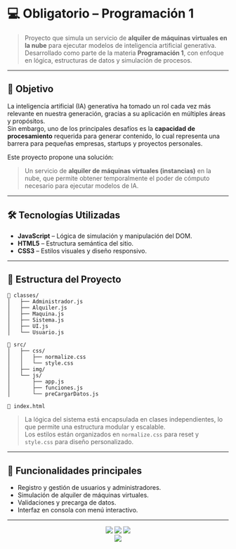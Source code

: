 # 💻 Obligatorio – Programación 1

> Proyecto que simula un servicio de **alquiler de máquinas virtuales en la nube** para ejecutar modelos de inteligencia artificial generativa.  
> Desarrollado como parte de la materia **Programación 1**, con enfoque en lógica, estructuras de datos y simulación de procesos.

---

## 🎯 Objetivo

La inteligencia artificial (IA) generativa ha tomado un rol cada vez más relevante en nuestra generación, gracias a su aplicación en múltiples áreas y propósitos.  
Sin embargo, uno de los principales desafíos es la **capacidad de procesamiento** requerida para generar contenido, lo cual representa una barrera para pequeñas empresas, startups y proyectos personales.

Este proyecto propone una solución:  
> Un servicio de **alquiler de máquinas virtuales (instancias)** en la nube, que permite obtener temporalmente el poder de cómputo necesario para ejecutar modelos de IA.

---

## 🛠️ Tecnologías Utilizadas

- **JavaScript** – Lógica de simulación y manipulación del DOM.
- **HTML5** – Estructura semántica del sitio.
- **CSS3** – Estilos visuales y diseño responsivo.

---

## 📁 Estructura del Proyecto

```plaintext
📁 classes/
│   ├── Administrador.js
│   ├── Alquiler.js
│   ├── Maquina.js
│   ├── Sistema.js
│   ├── UI.js
│   └── Usuario.js

📁 src/
│   ├── css/
│   │   ├── normalize.css
│   │   └── style.css
│   ├── img/
│   └── js/
│       ├── app.js
│       ├── funciones.js
│       └── preCargarDatos.js

📄 index.html
```

> La lógica del sistema está encapsulada en clases independientes, lo que permite una estructura modular y escalable.  
> Los estilos están organizados en `normalize.css` para reset y `style.css` para diseño personalizado.

---

## 🚀 Funcionalidades principales

- Registro y gestión de usuarios y administradores.
- Simulación de alquiler de máquinas virtuales.
- Validaciones y precarga de datos.
- Interfaz en consola con menú interactivo.

---

<p align="center">
  <img src="https://img.shields.io/badge/JavaScript-323330?style=for-the-badge&logo=javascript&logoColor=F7DF1E">
  <img src="https://img.shields.io/badge/HTML5-E34F26?style=for-the-badge&logo=html5&logoColor=white">
  <img src="https://img.shields.io/badge/CSS3-1572B6?style=for-the-badge&logo=css3&logoColor=white">
  <br>
  <img src="https://img.shields.io/badge/ESTADO-COMPLETADO-brightgreen?style=for-the-badge&logo=github&logoColor=white">
</p>
